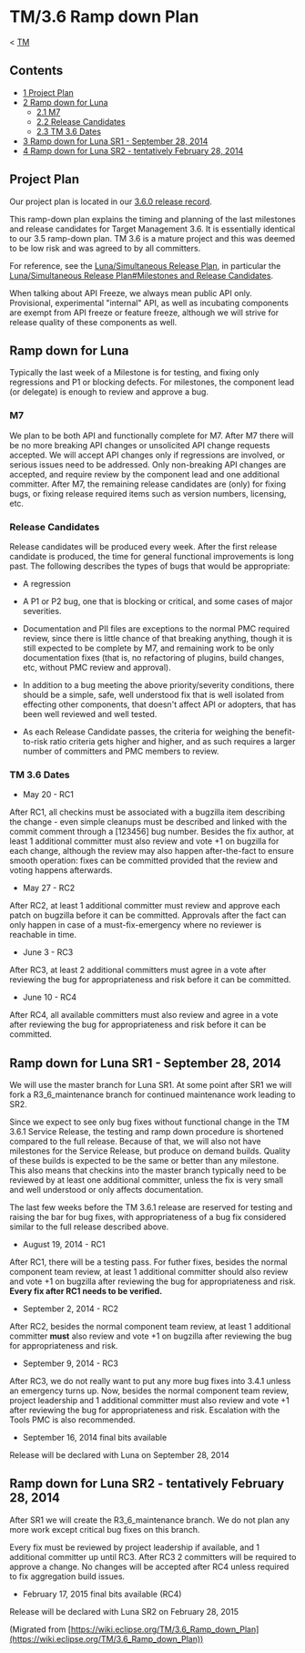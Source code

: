 

TM/3.6 Ramp down Plan
=====================

< [TM](/TM "TM")

Contents
--------

*   [1 Project Plan](#Project-Plan)
*   [2 Ramp down for Luna](#Ramp-down-for-Luna)
    *   [2.1 M7](#M7)
    *   [2.2 Release Candidates](#Release-Candidates)
    *   [2.3 TM 3.6 Dates](#TM-3.6-Dates)
*   [3 Ramp down for Luna SR1 - September 28, 2014](#Ramp-down-for-Luna-SR1---September-28.2C-2014)
*   [4 Ramp down for Luna SR2 - tentatively February 28, 2014](#Ramp-down-for-Luna-SR2---tentatively-February-28.2C-2014)

Project Plan
------------

Our project plan is located in our [3.6.0 release record](http://projects.eclipse.org/projects/tools.tm/releases/3.6.0).

This ramp-down plan explains the timing and planning of the last milestones and release candidates for Target Management 3.6. It is essentially identical to our 3.5 ramp-down plan. TM 3.6 is a mature project and this was deemed to be low risk and was agreed to by all committers.

For reference, see the [Luna/Simultaneous Release Plan](/Luna/Simultaneous_Release_Plan "Luna/Simultaneous Release Plan"), in particular the [Luna/Simultaneous Release Plan#Milestones and Release Candidates](/Luna/Simultaneous_Release_Plan#Milestones_and_Release_Candidates "Luna/Simultaneous Release Plan").

When talking about API Freeze, we always mean public API only. Provisional, experimental "internal" API, as well as incubating components are exempt from API freeze or feature freeze, although we will strive for release quality of these components as well.

Ramp down for Luna
------------------

Typically the last week of a Milestone is for testing, and fixing only regressions and P1 or blocking defects. For milestones, the component lead (or delegate) is enough to review and approve a bug.

### M7

We plan to be both API and functionally complete for M7. After M7 there will be no more breaking API changes or unsolicited API change requests accepted. We will accept API changes only if regressions are involved, or serious issues need to be addressed. Only non-breaking API changes are accepted, and require review by the component lead and one additional committer. After M7, the remaining release candidates are (only) for fixing bugs, or fixing release required items such as version numbers, licensing, etc.

### Release Candidates

Release candidates will be produced every week. After the first release candidate is produced, the time for general functional improvements is long past. The following describes the types of bugs that would be appropriate:

*   A regression

*   A P1 or P2 bug, one that is blocking or critical, and some cases of major severities.

*   Documentation and PII files are exceptions to the normal PMC required review, since there is little chance of that breaking anything, though it is still expected to be complete by M7, and remaining work to be only documentation fixes (that is, no refactoring of plugins, build changes, etc, without PMC review and approval).

*   In addition to a bug meeting the above priority/severity conditions, there should be a simple, safe, well understood fix that is well isolated from effecting other components, that doesn't affect API or adopters, that has been well reviewed and well tested.

*   As each Release Candidate passes, the criteria for weighing the benefit-to-risk ratio criteria gets higher and higher, and as such requires a larger number of committers and PMC members to review.

### TM 3.6 Dates

*   May 20 - RC1

After RC1, all checkins must be associated with a bugzilla item describing the change - even simple cleanups must be described and linked with the commit comment through a \[123456\] bug number. Besides the fix author, at least 1 additional committer must also review and vote +1 on bugzilla for each change, although the review may also happen after-the-fact to ensure smooth operation: fixes can be committed provided that the review and voting happens afterwards.

*   May 27 - RC2

After RC2, at least 1 additional committer must review and approve each patch on bugzilla before it can be committed. Approvals after the fact can only happen in case of a must-fix-emergency where no reviewer is reachable in time.

*   June 3 - RC3

After RC3, at least 2 additional committers must agree in a vote after reviewing the bug for appropriateness and risk before it can be committed.

*   June 10 - RC4

After RC4, all available committers must also review and agree in a vote after reviewing the bug for appropriateness and risk before it can be committed.

Ramp down for Luna SR1 - September 28, 2014
-------------------------------------------

We will use the master branch for Luna SR1. At some point after SR1 we will fork a R3\_6\_maintenance branch for continued maintenance work leading to SR2.

Since we expect to see only bug fixes without functional change in the TM 3.6.1 Service Release, the testing and ramp down procedure is shortened compared to the full release. Because of that, we will also not have milestones for the Service Release, but produce on demand builds. Quality of these builds is expected to be the same or better than any milestone. This also means that checkins into the master branch typically need to be reviewed by at least one additional committer, unless the fix is very small and well understood or only affects documentation.

The last few weeks before the TM 3.6.1 release are reserved for testing and raising the bar for bug fixes, with appropriateness of a bug fix considered similar to the full release described above.

*   August 19, 2014 - RC1

After RC1, there will be a testing pass. For futher fixes, besides the normal component team review, at least 1 additional committer should also review and vote +1 on bugzilla after reviewing the bug for appropriateness and risk. **Every fix after RC1 needs to be verified.**

*   September 2, 2014 - RC2

After RC2, besides the normal component team review, at least 1 additional committer **must** also review and vote +1 on bugzilla after reviewing the bug for appropriateness and risk.

*   September 9, 2014 - RC3

After RC3, we do not really want to put any more bug fixes into 3.4.1 unless an emergency turns up. Now, besides the normal component team review, project leadership and 1 additional committer must also review and vote +1 after reviewing the bug for appropriateness and risk. Escalation with the Tools PMC is also recommended.

*   September 16, 2014 final bits available

Release will be declared with Luna on September 28, 2014

Ramp down for Luna SR2 - tentatively February 28, 2014
------------------------------------------------------

After SR1 we will create the R3\_6\_maintenance branch. We do not plan any more work except critical bug fixes on this branch.

Every fix must be reviewed by project leadership if available, and 1 additional committer up until RC3. After RC3 2 committers will be required to approve a change. No changes will be accepted after RC4 unless required to fix aggregation build issues.

*   February 17, 2015 final bits available (RC4)

Release will be declared with Luna SR2 on February 28, 2015


(Migrated from [https://wiki.eclipse.org/TM/3.6_Ramp_down_Plan](https://wiki.eclipse.org/TM/3.6_Ramp_down_Plan))